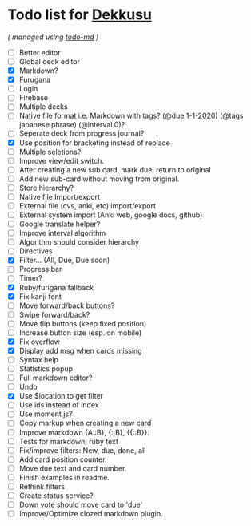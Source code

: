 # Todo list for [Dekkusu](https://github.com/Hypercubed/Dekkusu)

_\( managed using [todo-md](https://github.com/Hypercubed/todo-md) \)_

- [ ] Better editor
- [ ] Global deck editor
- [x] Markdown?
- [x] Furugana
- [ ] Login
- [ ] Firebase
- [ ] Multiple decks
- [ ] Native file format i.e. Markdown with tags? (@due 1-1-2020) (@tags japanese phrase) (@interval 0)?
- [ ] Seperate deck from progress journal?
- [x] Use position for bracketing instead of replace
- [ ] Multiple seletions?
- [ ] Improve view/edit switch.
- [ ] After creating a new sub card, mark due, return to original
- [ ] Add new sub-card without moving from original.
- [ ] Store hierarchy?
- [ ] Native file Import/export
- [ ] External file (cvs, anki, etc) import/export
- [ ] External system import (Anki web, google docs, github)
- [ ] Google translate helper?
- [ ] Improve interval algorithm
- [ ] Algorithm should consider hierarchy
- [ ] Directives
- [x] Filter... (All, Due, Due soon)
- [ ] Progress bar
- [ ] Timer?
- [x] Ruby/furigana fallback
- [x] Fix kanji font
- [ ] Move forward/back buttons?
- [ ] Swipe forward/back?
- [ ] Move flip buttons (keep fixed position)
- [ ] Increase button size (esp. on mobile)
- [x] Fix overflow
- [x] Display add msg when cards missing
- [ ] Syntax help
- [ ] Statistics popup
- [ ] Full markdown editor?
- [ ] Undo
- [x] Use $location to get filter
- [ ] Use ids instead of index
- [ ] Use moment.js?
- [ ] Copy markup when creating a new card
- [ ] Improve markdown {A::B}, {::B}, {{::B}}.
- [ ] Tests for markdown, ruby text
- [ ] Fix/improve filters: New, due, done, all
- [ ] Add card position counter.
- [ ] Move due text and card number.
- [ ] Finish examples in readme.
- [ ] Rethink filters
- [ ] Create status service?
- [ ] Down vote should move card to 'due'
- [ ] Improve/Optimize clozed markdown plugin.
